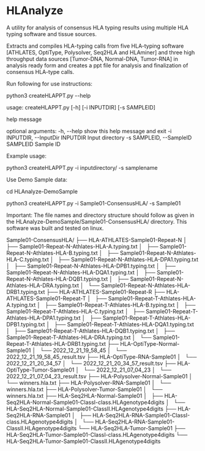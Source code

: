 # HLAnalyze
A utility for analysis of consensus HLA typing results using multiple HLA typing software and tissue sources.

Extracts and compiles HLA-typing calls from five HLA-typing software [ATHLATES, OptiType, Polysolver, Seq2HLA and HLAminer] and three high throughput data sources [Tumor-DNA, Normal-DNA, Tumor-RNA] in analysis ready form and creates a ppt file for analysis and finalization of consensus HLA-type calls. 

Run following for use instructions:

python3 createHLAPPT.py --help

usage: createHLAPPT.py [-h] [-i INPUTDIR] [-s SAMPLEID]

help message

optional arguments:
  -h, --help            show this help message and exit
  -i INPUTDIR, --InputDir INPUTDIR
                        Input directory
  -s SAMPLEID, --SampleID SAMPLEID
                        Sample ID
                        

Example usage:

python3 createHLAPPT.py -i inputdirectory/ -s samplename

Use Demo Sample data:

cd HLAnalyze-DemoSample 

python3 createHLAPPT.py -i Sample01-ConsensusHLA/ -s Sample01

Important: The file names and directory structure should follow as given in the HLAnalyze-DemoSample/Sample01-ConsensusHLA/ directory. This software was built and tested on linux.

Sample01-ConsensusHLA/
├── HLA-ATHLATES-Sample01-Repeat-N
│   ├── Sample01-Repeat-N-Athlates-HLA-A.typing.txt
│   ├── Sample01-Repeat-N-Athlates-HLA-B.typing.txt
│   ├── Sample01-Repeat-N-Athlates-HLA-C.typing.txt
│   ├── Sample01-Repeat-N-Athlates-HLA-DPA1.typing.txt
│   ├── Sample01-Repeat-N-Athlates-HLA-DPB1.typing.txt
│   ├── Sample01-Repeat-N-Athlates-HLA-DQA1.typing.txt
│   ├── Sample01-Repeat-N-Athlates-HLA-DQB1.typing.txt
│   ├── Sample01-Repeat-N-Athlates-HLA-DRA.typing.txt
│   └── Sample01-Repeat-N-Athlates-HLA-DRB1.typing.txt
├── HLA-ATHLATES-Sample01-Repeat-R
├── HLA-ATHLATES-Sample01-Repeat-T
│   ├── Sample01-Repeat-T-Athlates-HLA-A.typing.txt
│   ├── Sample01-Repeat-T-Athlates-HLA-B.typing.txt
│   ├── Sample01-Repeat-T-Athlates-HLA-C.typing.txt
│   ├── Sample01-Repeat-T-Athlates-HLA-DPA1.typing.txt
│   ├── Sample01-Repeat-T-Athlates-HLA-DPB1.typing.txt
│   ├── Sample01-Repeat-T-Athlates-HLA-DQA1.typing.txt
│   ├── Sample01-Repeat-T-Athlates-HLA-DQB1.typing.txt
│   ├── Sample01-Repeat-T-Athlates-HLA-DRA.typing.txt
│   └── Sample01-Repeat-T-Athlates-HLA-DRB1.typing.txt
├── HLA-OptiType-Normal-Sample01
│   └── 2022_12_21_19_58_45
│       └── 2022_12_21_19_58_45_result.tsv
├── HLA-OptiType-RNA-Sample01
│   └── 2022_12_21_20_34_57
│       └── 2022_12_21_20_34_57_result.tsv
├── HLA-OptiType-Tumor-Sample01
│   └── 2022_12_21_07_04_23
│       └── 2022_12_21_07_04_23_result.tsv
├── HLA-Polysolver-Normal-Sample01
│   └── winners.hla.txt
├── HLA-Polysolver-RNA-Sample01
│   └── winners.hla.txt
├── HLA-Polysolver-Tumor-Sample01
│   └── winners.hla.txt
├── HLA-Seq2HLA-Normal-Sample01
│   ├── HLA-Seq2HLA-Normal-Sample01-ClassI-class.HLAgenotype4digits
│   └── HLA-Seq2HLA-Normal-Sample01-ClassII.HLAgenotype4digits
├── HLA-Seq2HLA-RNA-Sample01
│   ├── HLA-Seq2HLA-RNA-Sample01-ClassI-class.HLAgenotype4digits
│   └── HLA-Seq2HLA-RNA-Sample01-ClassII.HLAgenotype4digits
└── HLA-Seq2HLA-Tumor-Sample01
    ├── HLA-Seq2HLA-Tumor-Sample01-ClassI-class.HLAgenotype4digits
    └── HLA-Seq2HLA-Tumor-Sample01-ClassII.HLAgenotype4digits
